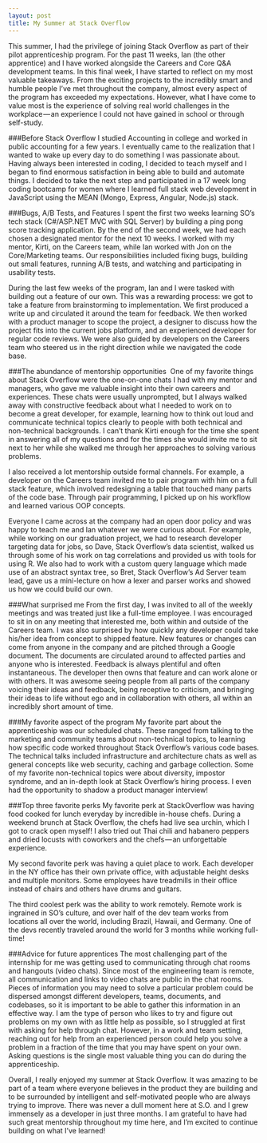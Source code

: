 ```yaml
---
layout: post
title: My Summer at Stack Overflow
---
```


This summer, I had the privilege of joining Stack Overflow as part of their pilot apprenticeship program. For the past 11 weeks, Ian (the other apprentice) and I have worked alongside the Careers and Core Q&A development teams. In this final week, I have started to reflect on my most valuable takeaways. From the exciting projects to the incredibly smart and humble people I’ve met throughout the company, almost every aspect of the program has exceeded my expectations. However, what I have come to value most is the experience of solving real world challenges in the workplace — an experience I could not have gained in school or through self-study.

###Before Stack Overflow
I studied Accounting in college and worked in public accounting for a few years. I eventually came to the realization that I wanted to wake up every day to do something I was passionate about. Having always been interested in coding, I decided to teach myself and I began to find enormous satisfaction in being able to build and automate things. I decided to take the next step and participated in a 17 week long coding bootcamp for women where I learned full stack web development in JavaScript using the MEAN (Mongo, Express, Angular, Node.js) stack. 

###Bugs, A/B Tests, and Features
I spent the first two weeks learning SO’s tech stack (C#/ASP.NET MVC with SQL Server) by building a ping pong score tracking application. By the end of the second week, we had each chosen a designated mentor for the next 10 weeks. I worked with my mentor, Kirti, on the Careers team, while Ian worked with Jon on the Core/Marketing teams. Our responsibilities included fixing bugs, building out small features, running A/B tests, and watching and participating in usability tests.

During the last few weeks of the program, Ian and I were tasked with building out a feature of our own. This was a rewarding process: we got to take a feature from brainstorming to implementation. We first produced a write up and circulated it around the team for feedback. We then worked with a product manager to scope the project, a designer to discuss how the project fits into the current jobs platform, and an experienced developer for regular code reviews. We were also guided by developers on the Careers team who steered us in the right direction while we navigated the code base.

###The abundance of mentorship opportunities 
One of my favorite things about Stack Overflow were the one-on-one chats I had with my mentor and managers, who gave me valuable insight into their own careers and experiences. These chats were usually unprompted, but I always walked away with constructive feedback about what I needed to work on to become a great developer, for example, learning how to think out loud and communicate technical topics clearly to people with both technical and non-technical backgrounds. I can’t thank Kirti enough for the time she spent in answering all of my questions and for the times she would invite me to sit next to her while she walked me through her approaches to solving various problems.

I also received a lot mentorship outside formal channels. For example, a developer on the Careers team invited me to pair program with him on a full stack feature, which involved redesigning a table that touched many parts of the code base. Through pair programming, I picked up on his workflow and learned various OOP concepts.

Everyone I came across at the company had an open door policy and was happy to teach me and Ian whatever we were curious about. For example, while working on our graduation project, we had to research developer targeting data for jobs, so Dave, Stack Overflow’s data scientist, walked us through some of his work on tag correlations and provided us with tools for using R. We also had to work with a custom query language which made use of an abstract syntax tree, so Bret, Stack Overflow’s Ad Server team lead, gave us a mini-lecture on how a lexer and parser works and showed us how we could build our own.

###What surprised me
From the first day, I was invited to all of the weekly meetings and was treated just like a full-time employee. I was encouraged to sit in on any meeting that interested me, both within and outside of the Careers team. I was also surprised by how quickly any developer could take his/her idea from concept to shipped feature. New features or changes can come from anyone in the company and are pitched through a Google document. The documents are circulated around to affected parties and anyone who is interested. Feedback is always plentiful and often instantaneous. The developer then owns that feature and can work alone or with others. It was awesome seeing people from all parts of the company voicing their ideas and feedback, being receptive to criticism, and bringing their ideas to life without ego and in collaboration with others, all within an incredibly short amount of time.

###My favorite aspect of the program
My favorite part about the apprenticeship was our scheduled chats. These ranged from talking to the marketing and community teams about non-technical topics, to learning how specific code worked throughout Stack Overflow’s various code bases. The technical talks included infrastructure and architecture chats as well as general concepts like web security, caching and garbage collection. Some of my favorite non-technical topics were about diversity, impostor syndrome, and an in-depth look at Stack Overflow’s hiring process. I even had the opportunity to shadow a product manager interview!

###Top three favorite perks
My favorite perk at StackOverflow was having food cooked for lunch everyday by incredible in-house chefs. During a weekend brunch at Stack Overflow, the chefs had live sea urchin, which I got to crack open myself! I also tried out Thai chili and habanero peppers and dried locusts with coworkers and the chefs — an unforgettable experience.

My second favorite perk was having a quiet place to work. Each developer in the NY office has their own private office, with adjustable height desks and multiple monitors. Some employees have treadmills in their office instead of chairs and others have drums and guitars. 

The third coolest perk was the ability to work remotely. Remote work is ingrained in SO’s culture, and over half of the dev team works from locations all over the world, including Brazil, Hawaii, and Germany. One of the devs recently traveled around the world for 3 months while working full-time!

###Advice for future apprentices
The most challenging part of the internship for me was getting used to communicating through chat rooms and hangouts (video chats). Since most of the engineering team is remote, all communication and links to video chats are public in the chat rooms. Pieces of information you may need to solve a particular problem could be dispersed amongst different developers, teams, documents, and codebases, so it is important to be able to gather this information in an effective way. I am the type of person who likes to try and figure out problems on my own with as little help as possible, so I struggled at first with asking for help through chat. However, in a work and team setting, reaching out for help from an experienced person could help you solve a problem in a fraction of the time that you may have spent on your own. Asking questions is the single most valuable thing you can do during the apprenticeship.

Overall, I really enjoyed my summer at Stack Overflow. It was amazing to be part of a team where everyone believes in the product they are building and to be surrounded by intelligent and self-motivated people who are always trying to improve. There was never a dull moment here at S.O. and I grew immensely as a developer in just three months. I am grateful to have had such great mentorship throughout my time here, and I’m excited to continue building on what I’ve learned!
